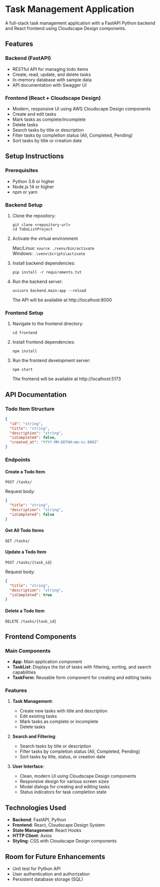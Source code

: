 # Task Management Application

A full-stack task management application with a FastAPI Python backend and React frontend using Cloudscape Design components.

## Features

### Backend (FastAPI)
- RESTful API for managing todo items
- Create, read, update, and delete tasks
- In-memory database with sample data
- API documentation with Swagger UI

### Frontend (React + Cloudscape Design)
- Modern, responsive UI using AWS Cloudscape Design components
- Create and edit tasks
- Mark tasks as complete/incomplete
- Delete tasks
- Search tasks by title or description
- Filter tasks by completion status (All, Completed, Pending)
- Sort tasks by title or creation date

## Setup Instructions

### Prerequisites

- Python 3.8 or higher
- Node.js 14 or higher
- npm or yarn

### Backend Setup

1. Clone the repository:
   ```
   git clone <repository-url>
   cd ToDoListProject
   ```

2. Activate the virtual environment

   Mac/Linux: `source ./venv/bin/activate`  
   Windows: `.\venv\Scripts\activate`

3. Install backend dependencies:
   ```
   pip install -r requirements.txt
   ```
4. Run the backend server:
   ```
   uvicorn backend.main:app --reload
   ```

   The API will be available at http://localhost:8000

### Frontend Setup

1. Navigate to the frontend directory:
   ```
   cd frontend
   ```

2. Install frontend dependencies:
   ```
   npm install
   ```

3. Run the frontend development server:
   ```
   npm start
   ```

   The frontend will be available at http://localhost:5173

## API Documentation

### Todo Item Structure

```json
{
  "id": "string",
  "title": "string",
  "description": "string",
  "isCompleted": false,
  "created_at": "YYYY-MM-DDTHH:mm:ss.000Z"
}
```

### Endpoints

#### Create a Todo Item

```
POST /tasks/
```

Request body:
```json
{
  "title": "string",
  "description": "string",
  "isCompleted": false
}
```

#### Get All Todo Items

```
GET /tasks/
```

#### Update a Todo Item

```
POST /tasks/{task_id}
```

Request body:
```json
{
  "title": "string",
  "description": "string",
  "isCompleted": true
}
```

#### Delete a Todo Item

```
DELETE /tasks/{task_id}
```

## Frontend Components

### Main Components

- **App**: Main application component
- **TaskList**: Displays the list of tasks with filtering, sorting, and search capabilities
- **TaskForm**: Reusable form component for creating and editing tasks

### Features

1. **Task Management**:
   - Create new tasks with title and description
   - Edit existing tasks
   - Mark tasks as complete or incomplete
   - Delete tasks

2. **Search and Filtering**:
   - Search tasks by title or description
   - Filter tasks by completion status (All, Completed, Pending)
   - Sort tasks by title, status, or creation date

3. **User Interface**:
   - Clean, modern UI using Cloudscape Design components
   - Responsive design for various screen sizes
   - Modal dialogs for creating and editing tasks
   - Status indicators for task completion state

## Technologies Used

- **Backend**: FastAPI, Python
- **Frontend**: React, Cloudscape Design System
- **State Management**: React Hooks
- **HTTP Client**: Axios
- **Styling**: CSS with Cloudscape Design components

## Room for Future Enhancements

- Unit test for Python API
- User authentication and authorization
- Persistent database storage (SQL)
